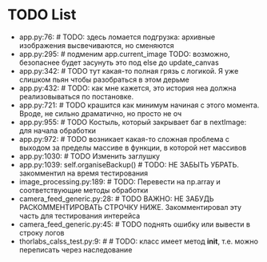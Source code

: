 # TODO List

- app.py:76: # TODO: здесь ломается подгрузка: архивные изображения высвечиваются, но сменяются
- app.py:295: # подменим app.current_image TODO: возможно, безопаснее будет засунуть это под else до update_canvas
- app.py:342: # TODO тут какая-то полная грязь с логикой. Я уже слишком пьян чтобы разобраться в этом дерьме
- app.py:432: # TODO: как мне кажется, это история неа должна реализовываться по постановке.
- app.py:721: # TODO крашится как минимум начиная с этого момента. Вроде, не сильно драматично, но просто не оч
- app.py:955: # TODO Костыль, который закрывает баг в nextImage: для начала обработки
- app.py:972: # TODO возникает какая-то сложная проблема с выходом за пределы массиве в функции, в которой нет массивов
- app.py:1030: # TODO Изменить заглушку
- app.py:1039: self.organiseBackup() # TODO: НЕ ЗАБЫТЬ УБРАТЬ. закомментил на время тестирования
- image_processing.py:189: # TODO: Перевести на np.array и соответствующие методы обработки
- camera_feed_generic.py:28: # TODO ВАЖНО: НЕ ЗАБУДЬ РАСКОММЕНТИРОВАТЬ СТРОЧКУ НИЖЕ. Закомментировал эту часть для тестирования интерейса
- camera_feed_generic.py:45: # TODO поднять ошибку или вывести в строку логов
- thorlabs_calss_test.py:9: #         # TODO: класс имеет метод __init__, т.е. можно переписать через наследование
